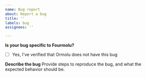 ```yaml
---
name: Bug report
about: Report a bug
title: ''
labels: bug
assignees: ''

---
```


**Is your bug specific to Fourmolu?**
- [ ] Yes, I've verified that Ormolu does not have this bug

**Describe the bug**
Provide steps to reproduce the bug, and what the expected behavior should be.
